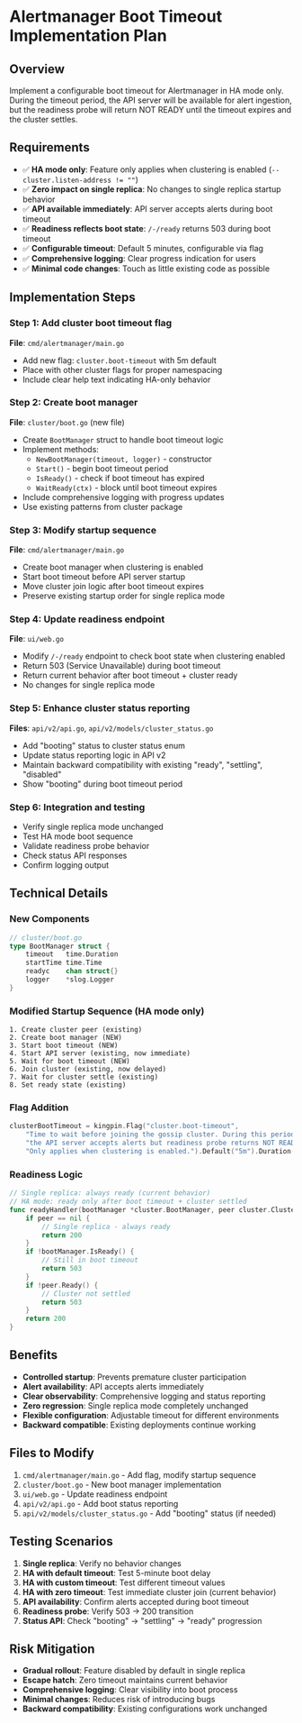 # Alertmanager Boot Timeout Implementation Plan

## Overview
Implement a configurable boot timeout for Alertmanager in HA mode only. During the timeout period, the API server will be available for alert ingestion, but the readiness probe will return NOT READY until the timeout expires and the cluster settles.

## Requirements
- ✅ **HA mode only**: Feature only applies when clustering is enabled (`--cluster.listen-address != ""`)
- ✅ **Zero impact on single replica**: No changes to single replica startup behavior
- ✅ **API available immediately**: API server accepts alerts during boot timeout
- ✅ **Readiness reflects boot state**: `/-/ready` returns 503 during boot timeout
- ✅ **Configurable timeout**: Default 5 minutes, configurable via flag
- ✅ **Comprehensive logging**: Clear progress indication for users
- ✅ **Minimal code changes**: Touch as little existing code as possible

## Implementation Steps

### Step 1: Add cluster boot timeout flag
**File**: `cmd/alertmanager/main.go`
- Add new flag: `cluster.boot-timeout` with 5m default
- Place with other cluster flags for proper namespacing
- Include clear help text indicating HA-only behavior

### Step 2: Create boot manager
**File**: `cluster/boot.go` (new file)
- Create `BootManager` struct to handle boot timeout logic
- Implement methods:
  - `NewBootManager(timeout, logger)` - constructor
  - `Start()` - begin boot timeout period
  - `IsReady()` - check if boot timeout has expired
  - `WaitReady(ctx)` - block until boot timeout expires
- Include comprehensive logging with progress updates
- Use existing patterns from cluster package

### Step 3: Modify startup sequence
**File**: `cmd/alertmanager/main.go`
- Create boot manager when clustering is enabled
- Start boot timeout before API server startup
- Move cluster join logic after boot timeout expires
- Preserve existing startup order for single replica mode

### Step 4: Update readiness endpoint
**File**: `ui/web.go`
- Modify `/-/ready` endpoint to check boot state when clustering enabled
- Return 503 (Service Unavailable) during boot timeout
- Return current behavior after boot timeout + cluster ready
- No changes for single replica mode

### Step 5: Enhance cluster status reporting
**Files**: `api/v2/api.go`, `api/v2/models/cluster_status.go`
- Add "booting" status to cluster status enum
- Update status reporting logic in API v2
- Maintain backward compatibility with existing "ready", "settling", "disabled"
- Show "booting" during boot timeout period

### Step 6: Integration and testing
- Verify single replica mode unchanged
- Test HA mode boot sequence
- Validate readiness probe behavior
- Check status API responses
- Confirm logging output

## Technical Details

### New Components
```go
// cluster/boot.go
type BootManager struct {
    timeout   time.Duration
    startTime time.Time
    readyc    chan struct{}
    logger    *slog.Logger
}
```

### Modified Startup Sequence (HA mode only)
```
1. Create cluster peer (existing)
2. Create boot manager (NEW)
3. Start boot timeout (NEW)
4. Start API server (existing, now immediate)
5. Wait for boot timeout (NEW)
6. Join cluster (existing, now delayed)
7. Wait for cluster settle (existing)
8. Set ready state (existing)
```

### Flag Addition
```go
clusterBootTimeout = kingpin.Flag("cluster.boot-timeout", 
    "Time to wait before joining the gossip cluster. During this period, "+
    "the API server accepts alerts but readiness probe returns NOT READY. "+
    "Only applies when clustering is enabled.").Default("5m").Duration()
```

### Readiness Logic
```go
// Single replica: always ready (current behavior)
// HA mode: ready only after boot timeout + cluster settled
func readyHandler(bootManager *cluster.BootManager, peer cluster.ClusterPeer) {
    if peer == nil {
        // Single replica - always ready
        return 200
    }
    if !bootManager.IsReady() {
        // Still in boot timeout
        return 503 
    }
    if !peer.Ready() {
        // Cluster not settled
        return 503
    }
    return 200
}
```

## Benefits
- **Controlled startup**: Prevents premature cluster participation
- **Alert availability**: API accepts alerts immediately
- **Clear observability**: Comprehensive logging and status reporting
- **Zero regression**: Single replica mode completely unchanged
- **Flexible configuration**: Adjustable timeout for different environments
- **Backward compatible**: Existing deployments continue working

## Files to Modify
1. `cmd/alertmanager/main.go` - Add flag, modify startup sequence
2. `cluster/boot.go` - New boot manager implementation  
3. `ui/web.go` - Update readiness endpoint
4. `api/v2/api.go` - Add boot status reporting
5. `api/v2/models/cluster_status.go` - Add "booting" status (if needed)

## Testing Scenarios
1. **Single replica**: Verify no behavior changes
2. **HA with default timeout**: Test 5-minute boot delay
3. **HA with custom timeout**: Test different timeout values
4. **HA with zero timeout**: Test immediate cluster join (current behavior)
5. **API availability**: Confirm alerts accepted during boot timeout
6. **Readiness probe**: Verify 503 → 200 transition
7. **Status API**: Check "booting" → "settling" → "ready" progression

## Risk Mitigation
- **Gradual rollout**: Feature disabled by default in single replica
- **Escape hatch**: Zero timeout maintains current behavior
- **Comprehensive logging**: Clear visibility into boot process
- **Minimal changes**: Reduces risk of introducing bugs
- **Backward compatibility**: Existing configurations work unchanged
